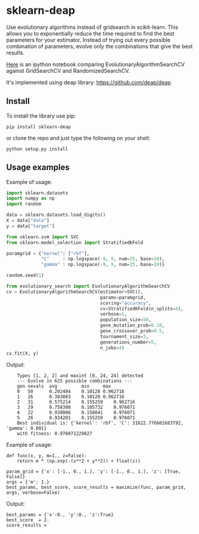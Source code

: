 # sklearn-deap
Use evolutionary algorithms instead of gridsearch in scikit-learn. This allows you to exponentially reduce the time required to find the best parameters for your estimator. Instead of trying out every possible combination of parameters, evolve only the combinations that give the best results.

[Here](https://github.com/rsteca/sklearn-deap/blob/master/notebooks/test.ipynb) is an ipython notebook comparing EvolutionaryAlgorithmSearchCV against GridSearchCV and RandomizedSearchCV.

It's implemented using deap library: https://github.com/deap/deap

Install
-------

To install the library use pip:

    pip install sklearn-deap


or clone the repo and just type the following on your shell:

    python setup.py install

Usage examples
--------------



Example of usage:

```python
import sklearn.datasets
import numpy as np
import random

data = sklearn.datasets.load_digits()
X = data["data"]
y = data["target"]

from sklearn.svm import SVC
from sklearn.model_selection import StratifiedKFold

paramgrid = {"kernel": ["rbf"],
             "C"     : np.logspace(-9, 9, num=25, base=10),
             "gamma" : np.logspace(-9, 9, num=25, base=10)}

random.seed(1)

from evolutionary_search import EvolutionaryAlgorithmSearchCV
cv = EvolutionaryAlgorithmSearchCV(estimator=SVC(),
                                   params=paramgrid,
                                   scoring="accuracy",
                                   cv=StratifiedKFold(n_splits=4),
                                   verbose=1,
                                   population_size=50,
                                   gene_mutation_prob=0.10,
                                   gene_crossover_prob=0.5,
                                   tournament_size=3,
                                   generations_number=5,
                                   n_jobs=4)
cv.fit(X, y)
```

Output:

        Types [1, 2, 2] and maxint [0, 24, 24] detected
        --- Evolve in 625 possible combinations ---
        gen	nevals	avg     	min    	max
        0  	50    	0.202404	0.10128	0.962716
        1  	26    	0.383083	0.10128	0.962716
        2  	31    	0.575214	0.155259	0.962716
        3  	29    	0.758308	0.105732	0.976071
        4  	22    	0.938086	0.158041	0.976071
        5  	26    	0.934201	0.155259	0.976071
        Best individual is: {'kernel': 'rbf', 'C': 31622.776601683792, 'gamma': 0.001}
        with fitness: 0.976071229827

Example of usage:
```
def func(x, y, m=1., z=False):
    return m * (np.exp(-(x**2 + y**2)) + float(z))

param_grid = {'x': [-1., 0., 1.], 'y': [-1., 0., 1.], 'z': [True, False]}
args = {'m': 1.}
best_params, best_score, score_results = maximize(func, param_grid, args, verbose=False)
```

Output:
```
best_params = {'x':0., 'y':0., 'z':True}
best_score  = 2.
score_results = 
```